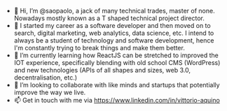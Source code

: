 - 👋 Hi, I’m @saopaolo, a jack of many technical trades, master of none.  Nowadays mostly known as a T shaped technical project director.
- 👀 I started my career as a software developer and then moved on to search, digital marketing, web analytics, data science, etc.  I intend to always be a student of technology and software development, hence I'm constantly trying to break things and make them better.
- 🌱 I’m currently learning how ReactJS can be stretched to improved the IOT experience, specifically blending with old school CMS (WordPress) and new technologies (APIs of all shapes and sizes, web 3.0, decentralisation, etc.)
- 💞️ I’m looking to collaborate with like minds and startups that potentially improve the way we live. 
- 📫 Get in touch with me via https://www.linkedin.com/in/vittorio-aquino

<!---
saopaolo/saopaolo is a ✨ special ✨ repository because its `README.md` (this file) appears on your GitHub profile.
You can click the Preview link to take a look at your changes.
--->
